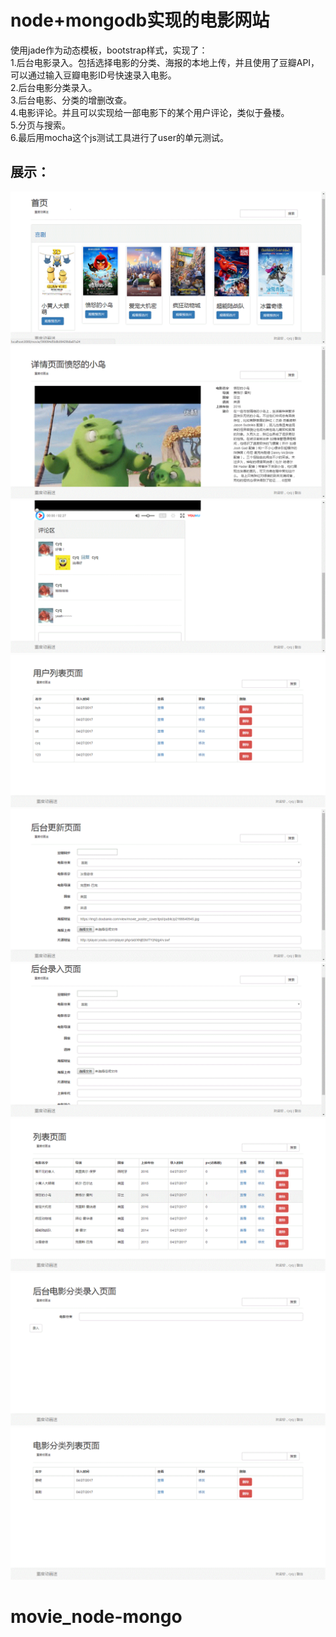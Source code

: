 node+mongodb实现的电影网站
====

使用jade作为动态模板，bootstrap样式，实现了：<br>
1.后台电影录入。包括选择电影的分类、海报的本地上传，并且使用了豆瓣API，可以通过输入豆瓣电影ID号快速录入电影。<br>
2.后台电影分类录入。<br>
3.后台电影、分类的增删改查。<br>
4.电影评论。并且可以实现给一部电影下的某个用户评论，类似于叠楼。<br>
5.分页与搜索。<br>
6.最后用mocha这个js测试工具进行了user的单元测试。<br>

展示：
-------
![](https://github.com/chenyeqing/movie_node-mongo/raw/master/img/index.gif)
![](https://github.com/chenyeqing/movie_node-mongo/raw/master/img/detail.gif)
![](https://github.com/chenyeqing/movie_node-mongo/raw/master/img/comment.gif)
![](https://github.com/chenyeqing/movie_node-mongo/raw/master/img/admin_user_list.gif)
![](https://github.com/chenyeqing/movie_node-mongo/raw/master/img/admin_movie_update.gif)
![](https://github.com/chenyeqing/movie_node-mongo/raw/master/img/admin_movie_new.gif)
![](https://github.com/chenyeqing/movie_node-mongo/raw/master/img/admin_movie_list.gif)
![](https://github.com/chenyeqing/movie_node-mongo/raw/master/img/admin_category_new.gif)
![](https://github.com/chenyeqing/movie_node-mongo/raw/master/img/admin_category_list.gif)
# movie_node-mongo
